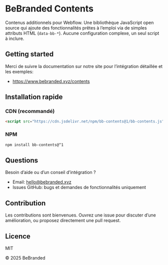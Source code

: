 # BeBranded Contents

Contenus additionnels pour Webflow. Une bibliothèque JavaScript open source qui ajoute des fonctionnalités prêtes à l’emploi via de simples attributs HTML (`data-bb-*`). Aucune configuration complexe, un seul script à inclure.

## Getting started

Merci de suivre la documentation sur notre site pour l’intégration détaillée et les exemples:
- https://www.bebranded.xyz/contents

## Installation rapide

### CDN (recommandé)
```html
<script src="https://cdn.jsdelivr.net/npm/bb-contents@1/bb-contents.js"></script>
```

### NPM
```bash
npm install bb-contents@^1
```

## Questions

Besoin d’aide ou d’un conseil d’intégration ?
- Email: hello@bebranded.xyz
- Issues GitHub: bugs et demandes de fonctionnalités uniquement

## Contribution

Les contributions sont bienvenues. Ouvrez une issue pour discuter d’une amélioration, ou proposez directement une pull request.

## Licence

MIT

© 2025 BeBranded